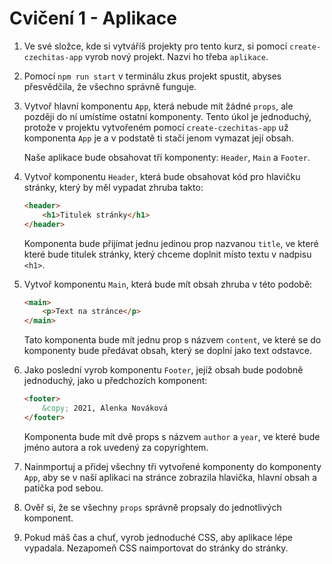 # Cvičení 1 - Aplikace

1. Ve své složce, kde si vytváříš projekty pro tento kurz, si pomocí `create-czechitas-app` vyrob nový projekt. Nazvi ho třeba `aplikace`.

1. Pomocí `npm run start` v terminálu zkus projekt spustit, abyses přesvědčila, že všechno správně funguje.

1. Vytvoř hlavní komponentu `App`, která nebude mít žádné `props`, ale později do ní umístíme ostatní komponenty. Tento úkol je jednoduchý, protože v projektu vytvořeném pomocí `create-czechitas-app` už komponenta `App` je a v podstatě ti stačí jenom vymazat její obsah.

	Naše aplikace bude obsahovat tři komponenty: `Header`, `Main` a `Footer`.

1. Vytvoř komponentu `Header`, která bude obsahovat kód pro hlavičku stránky, který by měl vypadat zhruba takto:

	```html
	<header>
		<h1>Titulek stránky</h1>
	</header>
	```

	Komponenta bude přijímat jednu jedinou prop nazvanou `title`, ve které které bude titulek stránky, který chceme doplnit místo textu v nadpisu `<h1>`.

1. Vytvoř komponentu `Main`, která bude mít obsah zhruba v této podobě:

	```html
	<main>
		<p>Text na stránce</p>
	</main>
	```

	Tato komponenta bude mít jednu prop s názvem `content`, ve které se do komponenty bude předávat obsah, který se doplní jako text odstavce.

1. Jako poslední vyrob komponentu `Footer`, jejíž obsah bude podobně jednoduchý, jako u předchozích komponent:

	```html
	<footer>
		&copy; 2021, Alenka Nováková
	</footer>
	```

	Komponenta bude mít dvě props s názvem `author` a `year`, ve které bude jméno autora a rok uvedený za copyrightem.

1. Nainmportuj a přidej všechny tři vytvořené komponenty do komponenty `App`, aby se v naší aplikaci na stránce zobrazila hlavička, hlavní obsah a patička pod sebou.

1. Ověř si, že se všechny `props` správně propsaly do jednotlivých komponent.

1. Pokud máš čas a chuť, vyrob jednoduché CSS, aby aplikace lépe vypadala. Nezapomeň CSS naimportovat do stránky do stránky.
